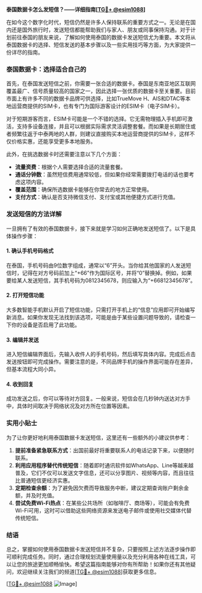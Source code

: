 **泰国数据卡怎么发短信？——详细指南[[TG💪+ @esim1088](https://t.me/s/esim1088)]**

在如今这个数字化时代，短信仍然是许多人保持联系的重要方式之一。无论是在国内还是国外旅行时，发送短信都能帮助我们与家人、朋友或同事保持沟通。对于计划前往泰国的朋友来说，了解如何使用泰国的数据卡发送短信尤为重要。本文将从泰国数据卡的选择、短信发送的基本步骤以及一些实用技巧等方面，为大家提供一份详尽的指南。

### 泰国数据卡：选择适合自己的

首先，在泰国发送短信之前，你需要一张合适的数据卡。泰国是东南亚地区互联网覆盖最广、信号质量较高的国家之一，因此选择一张优质的数据卡至关重要。目前市面上有许多不同的数据卡品牌可供选择，比如TrueMove H、AIS和DTAC等本地运营商提供的SIM卡，也有专门为国际游客设计的ESIM卡（电子SIM卡）。

对于短期游客而言，ESIM卡可能是一个不错的选择。它无需物理插入手机即可激活，支持多设备连接，并且可以根据实际需求灵活调整套餐。而如果是长期居住或者频繁往返于中泰两地的人群，则建议直接购买本地运营商提供的SIM卡，这样不仅价格实惠，还能享受更多本地服务。

此外，在挑选数据卡时还需要注意以下几个方面：
- **流量资费**：根据个人需要选择合适的流量套餐。
- **通话分钟数**：虽然短信费用通常较低，但如果你经常需要拨打电话的话也要考虑这项内容。
- **覆盖范围**：确保所选数据卡能够在你常去的地方正常使用。
- **支付方式**：确认是否支持微信支付、支付宝或其他便捷方式进行充值。

### 发送短信的方法详解

一旦拥有了有效的泰国数据卡，接下来就是学习如何正确地发送短信了。以下是具体操作步骤：

#### 1. 确认手机号码格式
在泰国，手机号码由9位数字组成，通常以“6”开头。当你给其他国家的人发送短信时，记得在对方号码前加上“+66”作为国际区号，并将“0”替换掉。例如，如果要给某人发送短信，其手机号码为0812345678，则应输入为“+66812345678”。

#### 2. 打开短信功能
大多数智能手机默认开启了短信功能，只需打开手机上的“信息”应用即可开始编写新消息。如果你发现无法找到该选项，可能是由于某些设置问题导致的，请检查一下你的设备是否启用了此功能。

#### 3. 编辑并发送
进入短信编辑界面后，先输入收件人的手机号码，然后填写具体内容。完成后点击发送按钮即可完成操作。需要注意的是，不同品牌手机的操作界面可能存在差异，但基本流程大同小异。

#### 4. 收到回复
成功发送之后，你可以等待对方回复。一般来说，短信会在几秒钟内送达对方手中，具体时间取决于网络状况及对方所在位置等因素。

### 实用小贴士

为了让你更好地利用泰国数据卡发送短信，这里还有一些额外的小建议供参考：

1. **提前准备紧急联系方式**：出国前最好将重要联系人的电话记录下来，以便随时联系。
2. **利用应用程序替代传统短信**：随着即时通讯软件如WhatsApp、Line等越来越普及，它们不仅可以发送文字信息，还可以分享图片、视频等内容，而且往往比普通短信更经济实惠。
3. **定期检查余额**：为了避免因欠费而导致服务中断，建议定期查询账户剩余金额，并及时充值。
4. **尝试免费Wi-Fi热点**：在某些公共场所（如咖啡厅、商场等），可能会有免费Wi-Fi可用，这时可以借助这些网络资源来发送电子邮件或使用社交媒体代替传统短信。

### 结语

总之，掌握如何使用泰国数据卡发送短信并不复杂，只要按照上述方法逐步操作即可顺利完成任务。同时，通过合理规划流量使用量以及充分利用各种在线工具，可以让您的旅途更加顺畅愉快。希望这篇指南能够对你有所帮助！如果你还有其他疑问，欢迎继续关注我们的频道[[TG💪+ @esim1088](https://t.me/s/esim1088)]获取更多信息。

[[TG💪+ @esim1088](https://t.me/s/esim1088) ![Image](https://i.postimg.cc/4NQfJmqS/Snipaste-2025-05-13-00-14-12.png)]